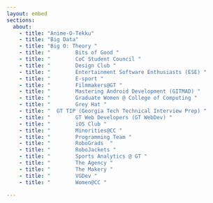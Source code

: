 ```yaml
--- 
layout: embed
sections: 
  about: 
    - title: "Anime-O-Tekku"
    - title: "Big Data"
    - title: "Big O: Theory "
    - title: "        Bits of Good "
    - title: "        CoC Student Council "
    - title: "        Design Club "
    - title: "        Entertainment Software Enthusiasts (ESE) "
    - title: "        E-sport "
    - title: "        Filmmakers@GT "
    - title: "        Mastering Android Development (GITMAD) "
    - title: "        Graduate Women @ College of Computing "
    - title: "        Grey Hat "
    - title: "  GT TIP (Georgia Tech Technical Interview Prep) "
    - title: "        GT Web Developers (GT WebDev) "
    - title: "        iOS Club "
    - title: "        Minorities@CC "
    - title: "        Programming Team "
    - title: "        RoboGrads  "
    - title: "        RoboJackets "
    - title: "        Sports Analytics @ GT "
    - title: "        The Agency "
    - title: "        The Makery "
    - title: "        VGDev "
    - title: "        Women@CC "
    
---
```


